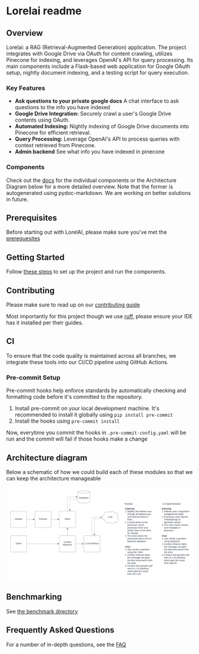 # Lorelai readme

## Overview

Lorelai: a RAG (Retrieval-Augmented Generation) application. The project integrates with Google
Drive via OAuth for content crawling, utilizes Pinecone for indexing, and leverages OpenAI's API for
query processing. Its main components include a Flask-based web application for Google OAuth setup,
nightly document indexing, and a testing script for query execution.

### Key Features

- **Ask questions to your private google docs** A chat interface to ask questions to the info you
    have indexed
- **Google Drive Integration:** Securely crawl a user's Google Drive contents using OAuth.
- **Automated Indexing:** Nightly indexing of Google Drive documents into Pinecone for efficient
    retrieval.
- **Query Processing:** Leverage OpenAI's API to process queries with context retrieved from
    Pinecone.
- **Admin backend** See what info you have indexed in pinecone

### Components

Check out the [docs](./docs/main.md) for the individual components or the Architecture Diagram below
for a more detailed overview.
Note that the former is autogenerated using pydoc-markdown. We are working on better solutions in
future.

## Prerequisites

Before starting out with LorelAI, please make sure you've met the
[prerequesites](./docs/prerequisites.md)

## Getting Started

Follow [these steps](./docs/getting_started.md) to set up the project and run the components.

## Contributing

Please make sure to read up on our
[contributing guide](https://github.com/helixiora/.github/blob/main/CONTRIBUTING.md)

Most importantly for this project though we use [ruff](https://docs.astral.sh/ruff/), please ensure
your IDE has it installed per their guides.

## CI

To ensure that the code quality is maintained across all branches, we integrate these tools into
our CI/CD pipeline using GitHub Actions.

### Pre-commit Setup

Pre-commit hooks help enforce standards by automatically checking and formatting code before it's
committed to the repository.

1. Install pre-commit on your local development machine. It's recommended to install it globally
using `pip install pre-commit`
2. Install the hooks using `pre-commit install`

Now, everytime you commit the hooks in `.pre-commit-config.yaml` will be run and the commit will
fail if those hooks make a change

## Architecture diagram

Below a schematic of how we could build each of these modules so that we can keep the architecture
manageable

![Lorelai System Diagram](./docs/imgs/Lorelai%20System%20Diagram.png)

## Benchmarking

See [the benchmark directory](benchmark/readme.md)

## Frequently Asked Questions

For a number of in-depth questions, see the [FAQ](docs/faq.md)
